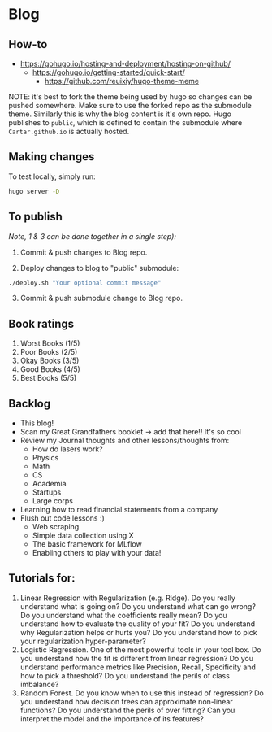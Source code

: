 # Blog

## How-to
* https://gohugo.io/hosting-and-deployment/hosting-on-github/
  * https://gohugo.io/getting-started/quick-start/
    * https://github.com/reuixiy/hugo-theme-meme

NOTE: it's best to fork the theme being used by hugo so changes can be pushed 
somewhere. Make sure to use the forked repo as the submodule theme. Similarly 
this is why the blog content is it's own repo. Hugo publishes to `public`, which
is defined to contain the submodule where `Cartar.github.io` is actually hosted.


## Making changes
To test locally, simply run:
```sh
hugo server -D
```

## To publish 
*Note, 1 & 3 can be done together in a single step):*
1. Commit & push changes to Blog repo.

2. Deploy changes to blog to "public" submodule:
```sh
./deploy.sh "Your optional commit message"
```

3. Commit & push submodule change to Blog repo.

## Book ratings

1. Worst Books (1/5)
2. Poor Books (2/5)
3. Okay Books (3/5)
4. Good Books (4/5)
5. Best Books (5/5)


## Backlog
* This blog!
* Scan my Great Grandfathers booklet -> add that here!! It's so cool
* Review my Journal thoughts and other lessons/thoughts from:
  * How do lasers work?
  * Physics 
  * Math
  * CS 
  * Academia
  * Startups
  * Large corps 
* Learning how to read financial statements from a company
* Flush out code lessons :)
  * Web scraping
  * Simple data collection using X
  * The basic framework for MLflow 
  * Enabling others to play with your data!


## Tutorials for:
1. Linear Regression with Regularization (e.g. Ridge). Do you really understand what is going on? Do you understand what can go wrong? Do you understand what the coefficients really mean? Do you understand how to evaluate the quality of your fit? Do you understand why Regularization helps or hurts you? Do you understand how to pick your regularization hyper-parameter?
2. Logistic Regression. One of the most powerful tools in your tool box. Do you understand how the fit is different from linear regression? Do you understand performance metrics like Precision, Recall, Specificity and how to pick a threshold? Do you understand the perils of class imbalance?
3. Random Forest. Do you know when to use this instead of regression? Do you understand how decision trees can approximate non-linear functions? Do you understand the perils of over fitting? Can you interpret the model and the importance of its features?
